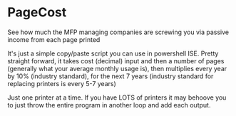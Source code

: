 # PageCost
See how much the MFP managing companies are screwing you via passive income from each page printed

It's just a simple copy/paste script you can use in powershell ISE.
Pretty straight forward, it takes cost (decimal) input and then a number of pages (generally what your average monthly usage is), then multiplies every year by 10% (industry standard), for the next 7 years (industry standard for replacing printers is every 5-7 years)

Just one printer at a time. If you have LOTS of printers it may behoove you to just throw the entire program in another loop and add each output.
